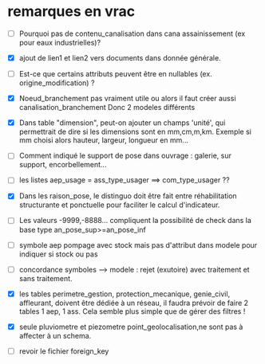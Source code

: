 # remarques en vrac

- [ ] Pourquoi pas de contenu_canalisation dans cana assainissement (ex pour eaux industrielles)?
- [x] ajout de lien1 et lien2 vers documents dans donnée générale.
- [ ] Est-ce que certains attributs peuvent être en nullables (ex. origine_modification) ?
- [x] Noeud_branchement pas vraiment utile ou alors il faut créer aussi canalisation_branchement Donc 2 modeles différents
- [x] Dans table "dimension", peut-on ajouter un champs 'unité', qui permettrait de dire si les dimensions sont en mm,cm,m,km. Exemple si mm choisi alors hauteur, largeur, longueur en mm...
- [ ] Comment indiqué le support de pose dans ouvrage  : galerie, sur support, encorbellement...
- [ ] les listes aep_usage = ass_type_usager  ==> com_type_usager ??
- [x] Dans les raison_pose, le distinguo doit être fait entre réhabilitation structurante et ponctuelle pour faciliter le calcul d'indicateur.
- [ ] Les valeurs -9999,-8888... compliquent la possibilité de check dans la base type an_pose_sup>=an_pose_inf

- [ ] symbole aep pompage avec stock mais pas d'attribut dans modele pour indiquer si stock ou pas
- [ ] concordance symboles --> modele : rejet (exutoire) avec traitement et sans traitement.

- [x] les tables perimetre_gestion, protection_mecanique, genie_civil, affleurant, doivent être dédiée à un réseau, il faudra prévoir de faire 2 tables 1 aep, 1 ass. Cela semble plus simple que de gérer des filtres !
- [x] seule pluviometre et piezometre point_geolocalisation,ne sont pas à affecter à un schema.
- [ ] revoir le fichier foreign_key

      
